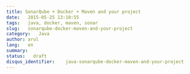 ```yaml
---
title: SonarQube + Docker + Maven and your project
date:   2015-05-25 13:10:55
tags:   java, docker, maven, sonar
slug:   sonarqube-docker-maven-and-your-project
category:   Java
author: arul
lang:   en
summary:
status:   draft
disqus_identifier:    java-sonarqube-docker-maven-and-your-project
---
```

